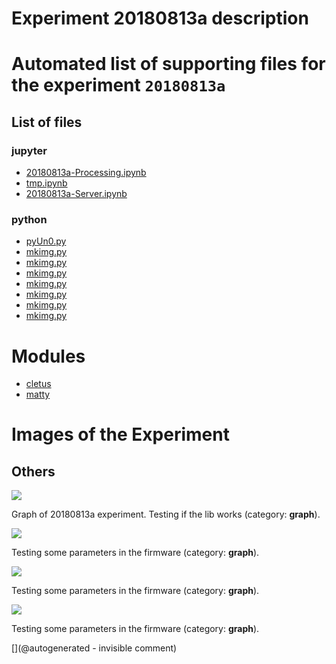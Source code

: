 # Experiment 20180813a description





# Automated list of supporting files for the __experiment `20180813a`__

## List of files

### jupyter

* [20180813a-Processing.ipynb](/matty/20180813a/20180813a-Processing.ipynb)
* [tmp.ipynb](/tmp.ipynb)
* [20180813a-Server.ipynb](/matty/20180813a/20180813a-Server.ipynb)


### python

* [pyUn0.py](/matty/20180813a/pyUn0.py)
* [mkimg.py](/matty/20201104a/mkimg.py)
* [mkimg.py](/matty/20201223a/mkimg.py)
* [mkimg.py](/matty/20201108a/mkimg.py)
* [mkimg.py](/matty/20180813a/mkimg.py)
* [mkimg.py](/matty/20210425a/mkimg.py)
* [mkimg.py](/include/hp/20201128a/mkimg.py)
* [mkimg.py](/matty/20201107a/mkimg.py)





# Modules

* [cletus](/retired/cletus/)
* [matty](/matty/)




# Images of the Experiment

## Others

![](/matty/20180814a/images/20180813a-8.jpg)

Graph of 20180813a experiment. Testing if the lib works (category: __graph__).

![](/matty/20180813a/images/20180813a-14-all.jpg)

Testing some parameters in the firmware (category: __graph__).

![](/matty/20180813a/images/20180813a-14.jpg)

Testing some parameters in the firmware (category: __graph__).

![](/matty/20180813a/images/20180813a-17-all.jpg)

Testing some parameters in the firmware (category: __graph__).










[](@autogenerated - invisible comment)